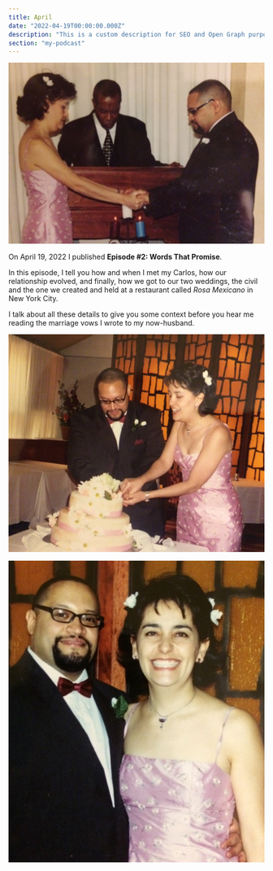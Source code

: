 ```yaml
---
title: April
date: "2022-04-19T00:00:00.000Z"
description: "This is a custom description for SEO and Open Graph purposes, rather than the default generated excerpt. Simply add a description field to the frontmatter."
section: "my-podcast"
---
```


![Wedding](../images/apr22-1.jpg)

On April 19, 2022 I published **Episode #2: Words That Promise**.

In this episode, I tell you how and when I met my Carlos, how our relationship evolved, and finally, how we got to our two weddings, the civil and the one we created and held at a restaurant called *Rosa Mexicano* in New York City.

I talk about all these details to give you some context before you hear me reading the marriage vows I wrote to my now-husband.

![Wedding](../images/apr22-2.jpg)

![Wedding](../images/apr22-3.jpg)
